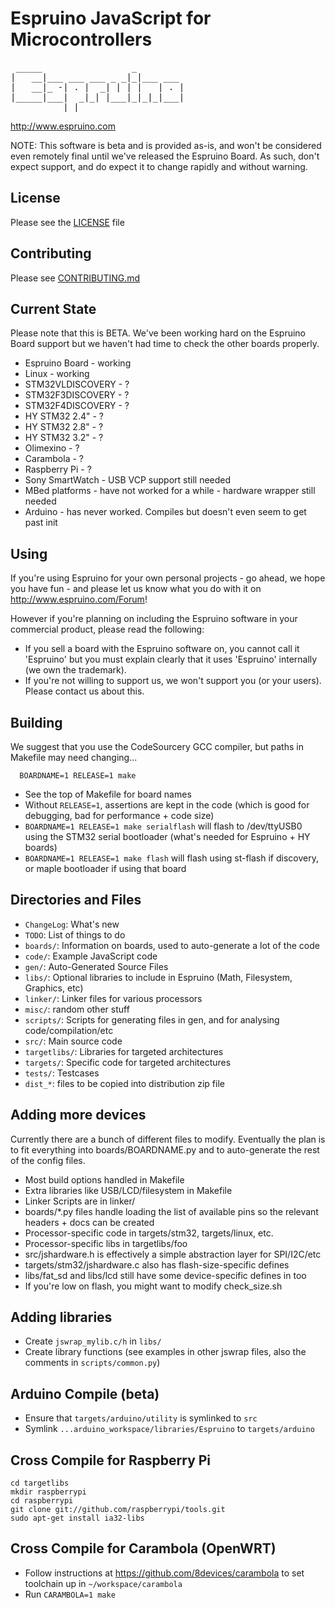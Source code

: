 Espruino JavaScript for Microcontrollers
========================================
<pre>
 _____                 _
|   __|___ ___ ___ _ _|_|___ ___
|   __|_ -| . |  _| | | |   | . |
|_____|___|  _|_| |___|_|_|_|___|
          |_|      
</pre>
http://www.espruino.com

NOTE: This software is beta and is provided as-is, and won't be considered even remotely final until we've released the Espruino Board. As such, don't expect support, and do expect it to change rapidly and without warning.

License
-------

Please see the [LICENSE](LICENSE) file

Contributing
------------

Please see [CONTRIBUTING.md](CONTRIBUTING.md)

Current State
-------------

Please note that this is BETA. We've been working hard on the Espruino Board support but we haven't had time to check the other boards properly.

* Espruino Board - working
* Linux - working
* STM32VLDISCOVERY - ?
* STM32F3DISCOVERY - ?
* STM32F4DISCOVERY - ?
* HY STM32 2.4" - ?
* HY STM32 2.8" - ?
* HY STM32 3.2" - ?
* Olimexino - ?
* Carambola - ?
* Raspberry Pi - ?
* Sony SmartWatch - USB VCP support still needed
* MBed platforms - have not worked for a while - hardware wrapper still needed
* Arduino - has never worked. Compiles but doesn't even seem to get past init

Using
-----

If you're using Espruino for your own personal projects - go ahead, we hope you have fun - and please let us know what you do with it on http://www.espruino.com/Forum!

However if you're planning on including the Espruino software in your commercial product, please read the following:

* If you sell a board with the Espruino software on, you cannot call it 'Espruino' but you must explain clearly that it uses 'Espruino' internally (we own the trademark).
* If you're not willing to support us, we won't support you (or your users). Please contact us about this.


Building
--------
  
We suggest that you use the CodeSourcery GCC compiler, but paths in Makefile may need changing...

```  BOARDNAME=1 RELEASE=1 make```

* See the top of Makefile for board names
* Without `RELEASE=1`, assertions are kept in the code (which is good for debugging, bad for performance + code size)
* `BOARDNAME=1 RELEASE=1 make serialflash` will flash to /dev/ttyUSB0 using the STM32 serial bootloader (what's needed for Espruino + HY boards)
* `BOARDNAME=1 RELEASE=1 make flash` will flash using st-flash if discovery, or maple bootloader if using that board

Directories and Files
---------------------

* `ChangeLog`:          What's new
* `TODO`:               List of things to do
* `boards/`:            Information on boards, used to auto-generate a lot of the code
* `code/`:              Example JavaScript code
* `gen/`:               Auto-Generated Source Files
* `libs/`:              Optional libraries to include in Espruino (Math, Filesystem, Graphics, etc)
* `linker/`:            Linker files for various processors
* `misc/`:              random other stuff
* `scripts/`:           Scripts for generating files in gen, and for analysing code/compilation/etc
* `src/`:               Main source code
* `targetlibs/`:        Libraries for targeted architectures
* `targets/`:           Specific code for targeted architectures
* `tests/`:             Testcases
* `dist_*`:             files to be copied into distribution zip file

Adding more devices
-------------------

Currently there are a bunch of different files to modify. Eventually the plan is to fit everything into boards/BOARDNAME.py and to auto-generate the rest of the config files.

* Most build options handled in Makefile
* Extra libraries like USB/LCD/filesystem in Makefile
* Linker Scripts are in linker/
* boards/*.py files handle loading the list of available pins so the relevant headers + docs can be created
* Processor-specific code in targets/stm32, targets/linux, etc.
* Processor-specific libs in targetlibs/foo 
* src/jshardware.h is effectively a simple abstraction layer for SPI/I2C/etc
* targets/stm32/jshardware.c also has flash-size-specific defines
* libs/fat_sd and libs/lcd still have some device-specific defines in too
* If you're low on flash, you might want to modify check_size.sh

Adding libraries
-------------------

* Create `jswrap_mylib.c/h` in `libs/`
* Create library functions (see examples in other jswrap files, also the comments in `scripts/common.py`)


Arduino Compile (beta)
----------------------
* Ensure that `targets/arduino/utility` is symlinked to `src`
* Symlink `...arduino_workspace/libraries/Espruino` to `targets/arduino`

Cross Compile for Raspberry Pi
------------------------------
```
cd targetlibs
mkdir raspberrypi
cd raspberrypi
git clone git://github.com/raspberrypi/tools.git
sudo apt-get install ia32-libs
```

Cross Compile for Carambola (OpenWRT)
-------------------------------------
* Follow instructions at <https://github.com/8devices/carambola> to set toolchain up in ```~/workspace/carambola```
* Run ```CARAMBOLA=1 make```
